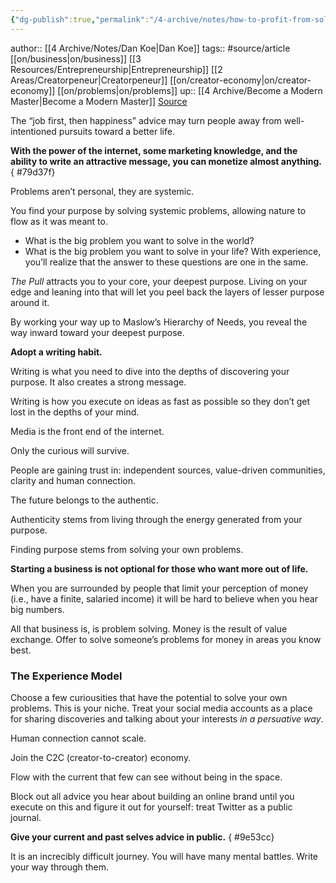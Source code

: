 ```yaml
---
{"dg-publish":true,"permalink":"/4-archive/notes/how-to-profit-from-solving-your-own-problems-dan-koe/"}
---
```



author:: [[4 Archive/Notes/Dan Koe\|Dan Koe]]
tags:: #source/article [[on/business\|on/business]] [[3 Resources/Entrepreneurship\|Entrepreneurship]] [[2 Areas/Creatorpeneur\|Creatorpeneur]] [[on/creator-economy\|on/creator-economy]] [[on/problems\|on/problems]]
up:: [[4 Archive/Become a Modern Master\|Become a Modern Master]]
[Source](https://thedankoe.com/how-to-profit-from-solving-your-own-problems/)

The “job first, then happiness” advice may turn people away from well-intentioned pursuits toward a better life.

**With the power of the internet, some marketing knowledge, and the ability to write an attractive message, you can monetize almost anything.**
{ #79d37f}


Problems aren’t personal, they are systemic.

You find your purpose by solving systemic problems, allowing nature to flow as it was meant to.
- What is the big problem you want to solve in the world?
- What is the big problem you want to solve in your life?
With experience, you’ll realize that the answer to these questions are one in the same.

*The Pull* attracts you to your core, your deepest purpose. Living on your edge and leaning into that will let you peel back the layers of lesser purpose around it.

By working your way up to Maslow’s Hierarchy of Needs, you reveal the way inward toward your deepest purpose.

**Adopt a writing habit.**

Writing is what you need to dive into the depths of discovering your purpose. It also creates a strong message.

Writing is how you execute on ideas as fast as possible so they don’t get lost in the depths of your mind.

Media is the front end of the internet.

Only the curious will survive.

People are gaining trust in: independent sources, value-driven communities, clarity and human connection.

The future belongs to the authentic.

Authenticity stems from living through the energy generated from your purpose.

Finding purpose stems from solving your own problems.

**Starting a business is not optional for those who want more out of life.**

When you are surrounded by people that limit your perception of money (i.e., have a finite, salaried income) it will be hard to believe when you hear big numbers.

All that business is, is problem solving. Money is the result of value exchange. Offer to solve someone’s problems for money in areas you know best.

### The Experience Model
Choose a few curiousities that have the potential to solve your own problems.
This is your niche.
Treat your social media accounts as a place for sharing discoveries and talking about your interests *in a persuative way*.

Human connection cannot scale.

Join the C2C (creator-to-creator) economy.

Flow with the current that few can see without being in the space.

Block out all advice you hear about building an online brand until you execute on this and figure it out for yourself: treat Twitter as a public journal.

**Give your current and past selves advice in public.**
{ #9e53cc}


It is an increcibly difficult journey. You will have many mental battles. Write your way through them.